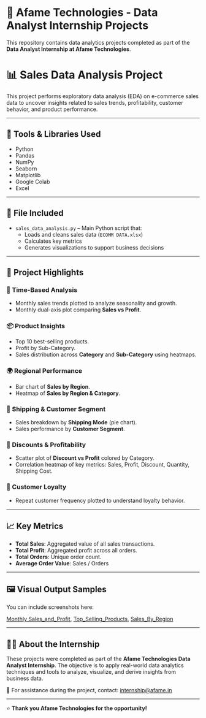 # 🏢 Afame Technologies - Data Analyst Internship Projects

This repository contains data analytics projects completed as part of the **Data Analyst Internship at Afame Technologies**.

# 📊 Sales Data Analysis Project

This project performs exploratory data analysis (EDA) on e-commerce sales data to uncover insights related to sales trends, profitability, customer behavior, and product performance.

---

## 🧰 Tools & Libraries Used

- Python
- Pandas
- NumPy
- Seaborn
- Matplotlib
- Google Colab
- Excel

---

## 📂 File Included

- `sales_data_analysis.py` – Main Python script that:
  - Loads and cleans sales data (`ECOMM DATA.xlsx`)
  - Calculates key metrics
  - Generates visualizations to support business decisions

---

## 📌 Project Highlights

### 📅 Time-Based Analysis
- Monthly sales trends plotted to analyze seasonality and growth.
- Monthly dual-axis plot comparing **Sales vs Profit**.

### 📦 Product Insights
- Top 10 best-selling products.
- Profit by Sub-Category.
- Sales distribution across **Category** and **Sub-Category** using heatmaps.

### 🌍 Regional Performance
- Bar chart of **Sales by Region**.
- Heatmap of **Sales by Region & Category**.

### 🚚 Shipping & Customer Segment
- Sales breakdown by **Shipping Mode** (pie chart).
- Sales performance by **Customer Segment**.

### 💸 Discounts & Profitability
- Scatter plot of **Discount vs Profit** colored by Category.
- Correlation heatmap of key metrics: Sales, Profit, Discount, Quantity, Shipping Cost.

### 🔁 Customer Loyalty
- Repeat customer frequency plotted to understand loyalty behavior.

---

## 📈 Key Metrics

- **Total Sales**: Aggregated value of all sales transactions.
- **Total Profit**: Aggregated profit across all orders.
- **Total Orders**: Unique order count.
- **Average Order Value**: Sales / Orders

---

## 🖼️ Visual Output Samples

You can include screenshots here:

[Monthly Sales_and_Profit](Monthly_Sales_and_Profit.png), 
[Top_Selling_Products](Top_Selling_product.png), 
[Sales_By_Region](Sales_By_Region.png)

---

## 🧑‍💻 About the Internship

These projects were completed as part of the **Afame Technologies Data Analyst Internship**. The objective is to apply real-world data analytics techniques and tools to analyze, visualize, and derive insights from business data.

📩 For assistance during the project, contact: [internship@afame.in](mailto:internship@afame.in)

---

⭐ **Thank you Afame Technologies for the opportunity!**
